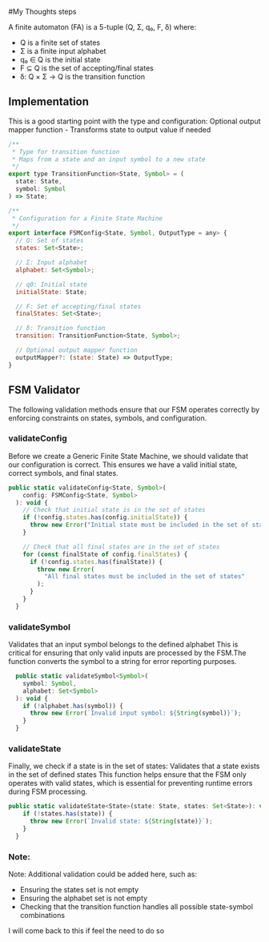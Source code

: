 #My Thoughts steps

A finite automaton (FA) is a 5-tuple (Q, Σ, q₀, F, δ) where:

- Q is a finite set of states
- Σ is a finite input alphabet
- q₀ ∈ Q is the initial state
- F ⊆ Q is the set of accepting/final states
- δ: Q × Σ → Q is the transition function

## Implementation

This is a good starting point with the type and configuration:
Optional output mapper function - Transforms state to output value if needed

```javascript
/**
 * Type for transition function
 * Maps from a state and an input symbol to a new state
 */
export type TransitionFunction<State, Symbol> = (
  state: State,
  symbol: Symbol
) => State;

/**
 * Configuration for a Finite State Machine
 */
export interface FSMConfig<State, Symbol, OutputType = any> {
  // Q: Set of states
  states: Set<State>;

  // Σ: Input alphabet
  alphabet: Set<Symbol>;

  // q0: Initial state
  initialState: State;

  // F: Set of accepting/final states
  finalStates: Set<State>;

  // δ: Transition function
  transition: TransitionFunction<State, Symbol>;

  // Optional output mapper function
  outputMapper?: (state: State) => OutputType;
}
```

## FSM Validator

The following validation methods ensure that our FSM operates correctly by enforcing constraints on states, symbols, and configuration.

### validateConfig

Before we create a Generic Finite State Machine, we should validate that our configuration is correct. This ensures we have a valid initial state, correct symbols, and final states.

```javascript
public static validateConfig<State, Symbol>(
    config: FSMConfig<State, Symbol>
  ): void {
    // Check that initial state is in the set of states
    if (!config.states.has(config.initialState)) {
      throw new Error("Initial state must be included in the set of states");
    }

    // Check that all final states are in the set of states
    for (const finalState of config.finalStates) {
      if (!config.states.has(finalState)) {
        throw new Error(
          "All final states must be included in the set of states"
        );
      }
    }
  }
```

### validateSymbol

Validates that an input symbol belongs to the defined alphabet
This is critical for ensuring that only valid inputs are processed by the FSM.The function converts the symbol to a string for error reporting purposes.

```javascript
  public static validateSymbol<Symbol>(
    symbol: Symbol,
    alphabet: Set<Symbol>
  ): void {
    if (!alphabet.has(symbol)) {
      throw new Error(`Invalid input symbol: ${String(symbol)}`);
    }
  }
```

### validateState

Finally, we check if a state is in the set of states:
Validates that a state exists in the set of defined states
This function helps ensure that the FSM only operates with valid states, which is essential for preventing runtime errors during FSM processing.

```javascript
public static validateState<State>(state: State, states: Set<State>): void {
    if (!states.has(state)) {
      throw new Error(`Invalid state: ${String(state)}`);
    }
  }
```

### Note:

Note: Additional validation could be added here, such as:

- Ensuring the states set is not empty
- Ensuring the alphabet set is not empty
- Checking that the transition function handles all possible state-symbol combinations

I will come back to this if feel the need to do so
